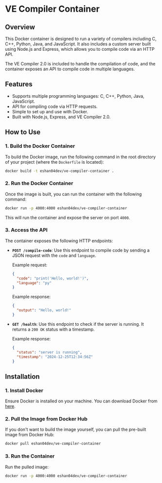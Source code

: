 # VE Compiler Container

## Overview
This Docker container is designed to run a variety of compilers including C, C++, Python, Java, and JavaScript. It also includes a custom server built using Node.js and Express, which allows you to compile code via an HTTP API.

The VE Compiler 2.0 is included to handle the compilation of code, and the container exposes an API to compile code in multiple languages.

## Features
- Supports multiple programming languages: C, C++, Python, Java, JavaScript.
- API for compiling code via HTTP requests.
- Simple to set up and use with Docker.
- Built with Node.js, Express, and VE Compiler 2.0.

## How to Use

### 1. Build the Docker Container
To build the Docker image, run the following command in the root directory of your project (where the `Dockerfile` is located):

```bash
docker build -t eshan04dev/ve-compiler-container .
```

### 2. Run the Docker Container
Once the image is built, you can run the container with the following command:

```bash
docker run -p 4000:4000 eshan04dev/ve-compiler-container
```

This will run the container and expose the server on port `4000`.

### 3. Access the API
The container exposes the following HTTP endpoints:

- **`POST /compile-code`**: Use this endpoint to compile code by sending a JSON request with the `code` and `language`.

  Example request:
  ```json
  {
    "code": "print('Hello, world!')",
    "language": "py"
  }
  ```

  Example response:
  ```json
  {
    "output": "Hello, world!"
  }
  ```

- **`GET /health`**: Use this endpoint to check if the server is running. It returns a `200 OK` status with a timestamp.

  Example response:
  ```json
  {
    "status": "server is running",
    "timestamp": "2024-12-25T12:34:56Z"
  }
  ```

## Installation

### 1. Install Docker
Ensure Docker is installed on your machine. You can download Docker from [here](https://www.docker.com/get-started).

### 2. Pull the Image from Docker Hub
If you don't want to build the image yourself, you can pull the pre-built image from Docker Hub:

```bash
docker pull eshan04dev/ve-compiler-container
```

### 3. Run the Container
Run the pulled image:

```bash
docker run -p 4000:4000 eshan04dev/ve-compiler-container
```

